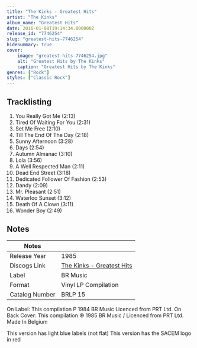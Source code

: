 ```yaml
---
title: "The Kinks - Greatest Hits"
artist: "The Kinks"
album_name: "Greatest Hits"
date: 2016-01-08T19:14:34.000000Z
release_id: "7746254"
slug: "greatest-hits-7746254"
hideSummary: true
cover:
    image: "greatest-hits-7746254.jpg"
    alt: "Greatest Hits by The Kinks"
    caption: "Greatest Hits by The Kinks"
genres: ["Rock"]
styles: ["Classic Rock"]
---
```


## Tracklisting
1. You Really Got Me (2:13)
2. Tired Of Waiting For You (2:31)
3. Set Me Free (2:10)
4. Till The End Of The Day (2:18)
5. Sunny Afternoon (3:28)
6. Days (2:54)
7. Autumn Almanac (3:10)
8. Lola (3:56)
9. A Well Respected Man (2:11)
10. Dead End Street (3:18)
11. Dedicated Follower Of Fashion (2:53)
12. Dandy (2:09)
13. Mr. Pleasant (2:51)
14. Waterloo Sunset (3:12)
15. Death Of A Clown (3:11)
16. Wonder Boy (2:49)




## Notes
| Notes          |             |
| ---------------| ----------- |
| Release Year   | 1985 |
| Discogs Link   | [The Kinks - Greatest Hits](https://www.discogs.com/release/7746254-The-Kinks-Greatest-Hits) |
| Label          | BR Music |
| Format         | Vinyl LP Compilation |
| Catalog Number | BRLP 15 |

On Label:
This compilation P 1984 BR Music
Licenced from PRT Ltd.
On Back Cover:
This compilation ℗ 1985 BR Music / Licenced from PRT Ltd.
Made In Belgium

This version has light blue labels (not flat)
This version has the SACEM logo in red
